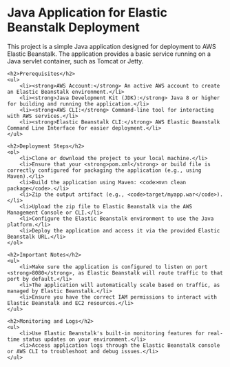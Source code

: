 <!DOCTYPE html>
<html lang="en">
<head>
    <meta charset="UTF-8">
    <meta name="viewport" content="width=device-width, initial-scale=1.0">
    <title>Java Application for Elastic Beanstalk Deployment</title>
</head>
<body>
    <h1>Java Application for Elastic Beanstalk Deployment</h1>
    <p>This project is a simple Java application designed for deployment to AWS Elastic Beanstalk. The application provides a basic service running on a Java servlet container, such as Tomcat or Jetty.</p>

    <h2>Prerequisites</h2>
    <ul>
        <li><strong>AWS Account:</strong> An active AWS account to create an Elastic Beanstalk environment.</li>
        <li><strong>Java Development Kit (JDK):</strong> Java 8 or higher for building and running the application.</li>
        <li><strong>AWS CLI:</strong> Command-line tool for interacting with AWS services.</li>
        <li><strong>Elastic Beanstalk CLI:</strong> AWS Elastic Beanstalk Command Line Interface for easier deployment.</li>
    </ul>

    <h2>Deployment Steps</h2>
    <ol>
        <li>Clone or download the project to your local machine.</li>
        <li>Ensure that your <strong>pom.xml</strong> or build file is correctly configured for packaging the application (e.g., using Maven).</li>
        <li>Build the application using Maven: <code>mvn clean package</code>.</li>
        <li>Zip the output artifact (e.g., <code>target/myapp.war</code>).</li>
        <li>Upload the zip file to Elastic Beanstalk via the AWS Management Console or CLI.</li>
        <li>Configure the Elastic Beanstalk environment to use the Java platform.</li>
        <li>Deploy the application and access it via the provided Elastic Beanstalk URL.</li>
    </ol>

    <h2>Important Notes</h2>
    <ul>
        <li>Make sure the application is configured to listen on port <strong>8080</strong>, as Elastic Beanstalk will route traffic to that port by default.</li>
        <li>The application will automatically scale based on traffic, as managed by Elastic Beanstalk.</li>
        <li>Ensure you have the correct IAM permissions to interact with Elastic Beanstalk and EC2 resources.</li>
    </ul>
    
    <h2>Monitoring and Logs</h2>
    <ul>
        <li>Use Elastic Beanstalk's built-in monitoring features for real-time status updates on your environment.</li>
        <li>Access application logs through the Elastic Beanstalk console or AWS CLI to troubleshoot and debug issues.</li>
    </ul>
</body>
</html>
